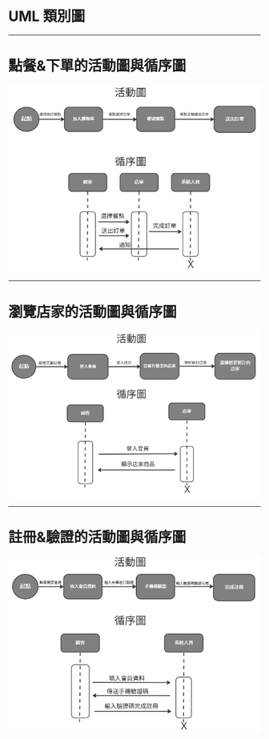 # UML 類別圖

---

# 點餐&下單的活動圖與循序圖

![hw4_p1](hw4_p1.JPG "活動圖與循序圖")

---

# 瀏覽店家的活動圖與循序圖

![hw4_p2](hw4_p_2.JPG "活動圖與循序圖")

---

# 註冊&驗證的活動圖與循序圖

![hw4_p3](hw4_p3.JPG "活動圖與循序圖")


